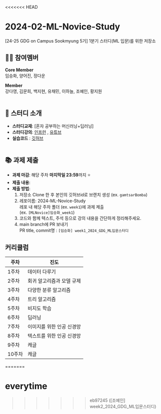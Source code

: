 <<<<<<< HEAD
# 2024-02-ML-Novice-Study
[24-25 GDG on Campus Sookmyung 5기] 1분기 스터디(ML 입문)를 위한 저장소

## 👏🏻  참여멤버
**Core Member**<br/>
임승화, 양어진, 정다운

**Member**<br/>
강다영, 김문희, 백지현, 유채민, 이하늘, 조예인, 황지원 </br></br>

## 📖 스터디 소개
- **스터디교재**: [혼자 공부하는 머신러닝+딥러닝]
- **스터디강의**: [인프런](https://www.inflearn.com/course/%ED%98%BC%EC%9E%90%EA%B3%B5%EB%B6%80-%EB%A8%B8%EC%8B%A0%EB%9F%AC%EB%8B%9D-%EB%94%A5%EB%9F%AC%EB%8B%9D/dashboard) ,  [유튜브](https://www.youtube.com/watch?v=J6wehCO_c58&list=PLJN246lAkhQjoU0C4v8FgtbjOIXxSs_4Q)
- **실습코드** : [깃허브](https://github.com/rickiepark/hg-mldl/blob/master/README.md)
</br></br>

## 📚 과제 제출

- **과제 마감**: 해당 주차 **마지막일 23:59**까지 ⭐️
- **제출 내용**: 
- **제출 방법**:
  1. 저장소 Clone 한 후 본인의 깃허브id로 브랜치 생성 (ex. `gamtsarBomba`)<br/>
  2. 레포이름: 2024-ML-Novice-Study<br/>
     레포 내 해당 주차 폴더 (ex. `week1`)에 과제 제출<br/>
     (ex. `[MLNovice]임승화_week1`)
  3. 코드와 함께 텍스트, 주석 등으로 강의 내용을 간단하게 정리해주세요.
  4. main branch에 PR 보내기<br/>
     PR title, commit명 : `[임승화] week1_2024_GDG_ML입문스터디`


## 커리큘럼
| 주차 | 진도 |
|--|--|
|1주차| 데이터 다루기 |
|2주차| 회귀 알고리즘과 모델 규제 | 
|3주차| 다양한 분류 알고리즘 |
|4주차| 트리 알고리즘 |
|5주차| 비지도 학습 |
|6주차| 딥러닝 |
|7주차| 이미지를 위한 인공 신경망 |
|8주차| 텍스트를 위한 인공 신경망 |
|9주차| 캐글 |
|10주차| 캐글 |
=======
# everytime
>>>>>>> eb97245 ([조예인] week2_2024_GDG_ML입문스터디)
